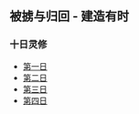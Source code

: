 ## 被掳与归回 - 建造有时

### 十日灵修
- [第一日](Day1.html)
- [第二日](Day2.html)  
- [第三日](Day3.html)  
- [第四日](Day4.html)
